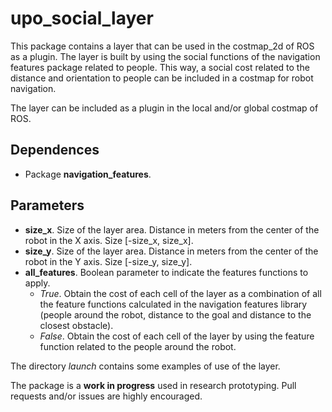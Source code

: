 # upo_social_layer
This package contains a layer that can be used in the costmap_2d of ROS as a plugin. The layer is built by using the social functions of the navigation features package related to people. This way, a social cost related to the distance and orientation to people can be included in a costmap for robot navigation.

The layer can be included as a plugin in the local and/or global costmap of ROS. 

## Dependences

* Package **navigation_features**.

## Parameters

* **size_x**. Size of the layer area. Distance in meters from the center of the robot in the X axis. Size [-size_x, size_x].
* **size_y**. Size of the layer area. Distance in meters from the center of the robot in the Y axis. Size [-size_y, size_y].
* **all_features**. Boolean parameter to indicate the features functions to apply.
	- _True_. Obtain the cost of each cell of the layer as a combination of all the feature functions calculated in the navigation features library (people around the robot, distance to the goal and distance to the closest obstacle).
	- _False_. Obtain the cost of each cell of the layer by using the feature function related to the people around the robot. 

The directory _launch_ contains some examples of use of the layer.

The package is a **work in progress** used in research prototyping. Pull requests and/or issues are highly encouraged.



